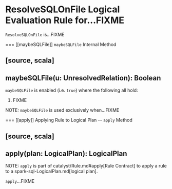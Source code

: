 # ResolveSQLOnFile Logical Evaluation Rule for...FIXME

`ResolveSQLOnFile` is...FIXME

=== [[maybeSQLFile]] `maybeSQLFile` Internal Method

[source, scala]
----
maybeSQLFile(u: UnresolvedRelation): Boolean
----

`maybeSQLFile` is enabled (i.e. `true`) where the following all hold:

1. FIXME

NOTE: `maybeSQLFile` is used exclusively when...FIXME

=== [[apply]] Applying Rule to Logical Plan -- `apply` Method

[source, scala]
----
apply(plan: LogicalPlan): LogicalPlan
----

NOTE: `apply` is part of catalyst/Rule.md#apply[Rule Contract] to apply a rule to a spark-sql-LogicalPlan.md[logical plan].

`apply`...FIXME
